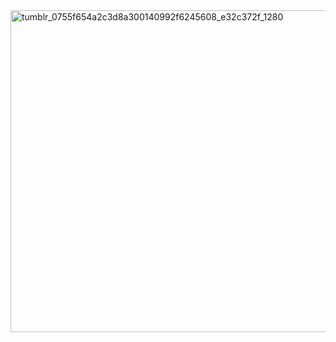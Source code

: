 <img width="736" height="515" alt="tumblr_0755f654a2c3d8a300140992f6245608_e32c372f_1280" src="https://github.com/user-attachments/assets/fa2b3249-ef9c-4e22-81cf-150c74f82b42" />

